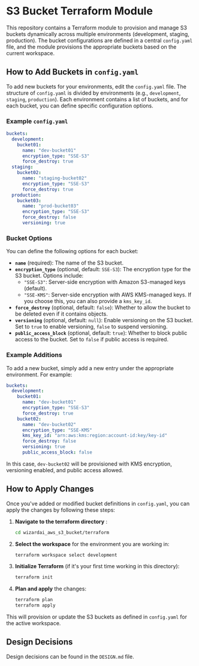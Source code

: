 # S3 Bucket Terraform Module

This repository contains a Terraform module to provision and manage S3 buckets dynamically across multiple environments (development, staging, production). The bucket configurations are defined in a central `config.yaml` file, and the module provisions the appropriate buckets based on the current workspace.

## How to Add Buckets in `config.yaml`

To add new buckets for your environments, edit the `config.yaml` file. The structure of `config.yaml` is divided by environments (e.g., `development`, `staging`, `production`). Each environment contains a list of buckets, and for each bucket, you can define specific configuration options.

### Example `config.yaml`

```yaml
buckets:
  development:
    bucket01:
      name: "dev-bucket01"
      encryption_type: "SSE-S3"
      force_destroy: true
  staging:
    bucket02:
      name: "staging-bucket02"
      encryption_type: "SSE-S3"
      force_destroy: true
  production:
    bucket03:
      name: "prod-bucket03"
      encryption_type: "SSE-S3"
      force_destroy: false
      versioning: true
```

### Bucket Options

You can define the following options for each bucket:

- **`name`** (required): The name of the S3 bucket.
- **`encryption_type`** (optional, default: `SSE-S3`): The encryption type for the S3 bucket. Options include:
    - `"SSE-S3"`: Server-side encryption with Amazon S3-managed keys (default).
    - `"SSE-KMS"`: Server-side encryption with AWS KMS-managed keys. If you choose this, you can also provide a `kms_key_id`.
- **`force_destroy`** (optional, default: `false`): Whether to allow the bucket to be deleted even if it contains objects.
- **`versioning`** (optional, default: `null`): Enable versioning on the S3 bucket. Set to `true` to enable versioning, `false` to suspend versioning.
- **`public_access_block`** (optional, default: `true`): Whether to block public access to the bucket. Set to `false` if public access is required.

### Example Additions

To add a new bucket, simply add a new entry under the appropriate environment. For example:

```yaml
buckets:
  development:
    bucket01:
      name: "dev-bucket01"
      encryption_type: "SSE-S3"
      force_destroy: true
    bucket02:
      name: "dev-bucket02"
      encryption_type: "SSE-KMS"
      kms_key_id: "arn:aws:kms:region:account-id:key/key-id"
      force_destroy: false
      versioning: true
      public_access_block: false
```

In this case, `dev-bucket02` will be provisioned with KMS encryption, versioning enabled, and public access allowed.

## How to Apply Changes

Once you've added or modified bucket definitions in `config.yaml`, you can apply the changes by following these steps:
1. **Navigate to the terraform directory** :
   ```bash
   cd wizardai_aws_s3_bucket/terraform
   ```
   
1. **Select the workspace** for the environment you are working in:
   ```bash
   terraform workspace select development
   ```

2. **Initialize Terraform** (if it's your first time working in this directory):
   ```bash
   terraform init
   ```

3. **Plan and apply** the changes:
   ```bash
   terraform plan
   terraform apply
   ```

This will provision or update the S3 buckets as defined in `config.yaml` for the active workspace.

## Design Decisions

Design decisions can be found in the `DESIGN.md` file.